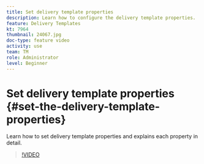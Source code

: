 ```yaml
---
title: Set delivery template properties 
description: Learn how to configure the delivery template properties.
feature: Delivery Templates
kt: 7964
thumbnail: 24067.jpg
doc-type: feature video
activity: use
team: TM
role: Administrator
level: Beginner
---
```


# Set delivery template properties {#set-the-delivery-template-properties}

Learn how to set delivery template properties and explains each property in detail.

>[!VIDEO](https://video.tv.adobe.com/v/24067?quality=12)
